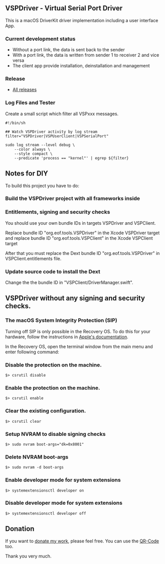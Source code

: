 ## VSPDriver - Virtual Serial Port Driver

This is a macOS DriverKit driver implementation including a user interface App.
 
### Current development status

- Without a port link, the data is sent back to the sender
- With a port link, the data is written from sender 1 to receiver 2 and vice versa
- The client app provide installation, deinstallation and management

### Release

- [All releases](https://github.com/britus/VSPClient_Releases)

### Log Files and Tester

Create a small script which filter all VSPxxx messages.

```
#!/bin/sh

## Watch VSPDriver activity by log stream
filter="VSPDriver|VSPUserClient|VSPSerialPort"

sudo log stream --level debug \
    --color always \
    --style compact \
    --predicate 'process == "kernel"' | egrep ${filter}
```

## Notes for DIY

To build this project you have to do:

### Build the VSPDriver project with all frameworks inside

### Entitlements, signing and security checks

You should use your own bundle IDs in targets VSPDriver and VSPClient.

Replace bundle ID "org.eof.tools.VSPDriver" in the Xcode VSPDriver target and replace 
bundle ID "org.eof.tools.VSPClient" in the Xcode VSPClient target

After that you must replace the Dext bundle ID "org.eof.tools.VSPDriver" in 
VSPClient.entitlements file.

### Update source code to install the Dext

Change the the bundle ID in "VSPClient/DriverManager.swift".

## VSPDriver without any signing and security checks.

### The macOS System Integrity Protection (SIP)

Turning off SIP is only possible in the Recovery OS. To do this for your 
hardware, follow the instructions in [Apple's documentation](https://duckduckgo.com/?q=Turning+off+SIP).

In the Recovery OS, open the terminal window from the main menu and enter 
following command:

### Disable the protection on the machine. 

```
$> csrutil disable
```

### Enable the protection on the machine.

```
$> csrutil enable
```

### Clear the existing configuration.

```
$> csrutil clear
```

### Setup NVRAM to disable signing checks

```
$> sudo nvram boot-args="dk=0x8001"
```

### Delete NVRAM boot-args

```
$> sudo nvram -d boot-args
```

### Enable developer mode for system extensions

```
$> systemextensionsctl developer on
```

### Disable developer mode for system extensions

```
$> systemextensionsctl developer off
```

## Donation

If you want to [donate my work](https://www.paypal.com/donate/?hosted_button_id=4QZT5YLGGW7S4), please feel free.
You can use the [QR-Code](https://github.com/britus/VSPDriver/blob/master/VSPDriver-Donate_Please.png) too.

Thank you very much.

